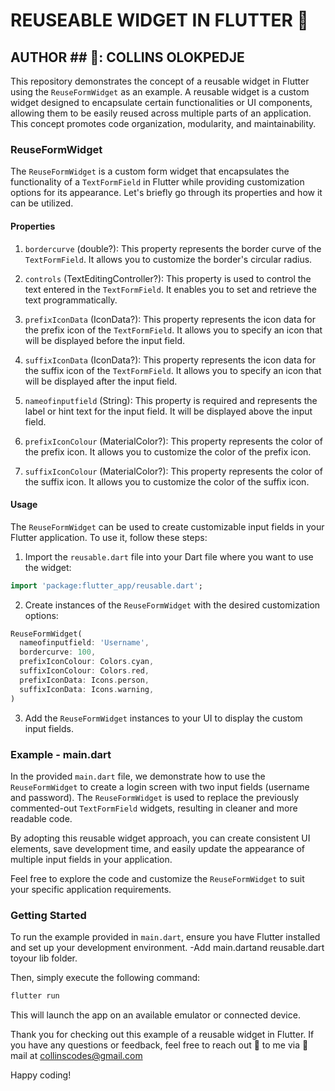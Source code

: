 # REUSEABLE WIDGET IN FLUTTER 👋 

## AUTHOR ## 🤵: COLLINS OLOKPEDJE

This repository demonstrates the concept of a reusable widget in Flutter using the `ReuseFormWidget` as an example. A reusable widget is a custom widget designed to encapsulate certain functionalities or UI components, allowing them to be easily reused across multiple parts of an application. This concept promotes code organization, modularity, and maintainability.

### ReuseFormWidget

The `ReuseFormWidget` is a custom form widget that encapsulates the functionality of a `TextFormField` in Flutter while providing customization options for its appearance. Let's briefly go through its properties and how it can be utilized.

#### Properties

1. `bordercurve` (double?): This property represents the border curve of the `TextFormField`. It allows you to customize the border's circular radius.

2. `controls` (TextEditingController?): This property is used to control the text entered in the `TextFormField`. It enables you to set and retrieve the text programmatically.

3. `prefixIconData` (IconData?): This property represents the icon data for the prefix icon of the `TextFormField`. It allows you to specify an icon that will be displayed before the input field.

4. `suffixIconData` (IconData?): This property represents the icon data for the suffix icon of the `TextFormField`. It allows you to specify an icon that will be displayed after the input field.

5. `nameofinputfield` (String): This property is required and represents the label or hint text for the input field. It will be displayed above the input field.

6. `prefixIconColour` (MaterialColor?): This property represents the color of the prefix icon. It allows you to customize the color of the prefix icon.

7. `suffixIconColour` (MaterialColor?): This property represents the color of the suffix icon. It allows you to customize the color of the suffix icon.

#### Usage

The `ReuseFormWidget` can be used to create customizable input fields in your Flutter application. To use it, follow these steps:

1. Import the `reusable.dart` file into your Dart file where you want to use the widget:

```dart
import 'package:flutter_app/reusable.dart';
```

2. Create instances of the `ReuseFormWidget` with the desired customization options:

```dart
ReuseFormWidget(
  nameofinputfield: 'Username',
  bordercurve: 100,
  prefixIconColour: Colors.cyan,
  suffixIconColour: Colors.red,
  prefixIconData: Icons.person,
  suffixIconData: Icons.warning,
)
```

3. Add the `ReuseFormWidget` instances to your UI to display the custom input fields.

### Example - main.dart

In the provided `main.dart` file, we demonstrate how to use the `ReuseFormWidget` to create a login screen with two input fields (username and password). The `ReuseFormWidget` is used to replace the previously commented-out `TextFormField` widgets, resulting in cleaner and more readable code.

By adopting this reusable widget approach, you can create consistent UI elements, save development time, and easily update the appearance of multiple input fields in your application.

Feel free to explore the code and customize the `ReuseFormWidget` to suit your specific application requirements.

### Getting Started

To run the example provided in `main.dart`, ensure you have Flutter installed and set up your development environment.
-Add main.dartand reusable.dart toyour lib folder.

Then, simply execute the following command:

```bash
flutter run
```

This will launch the app on an available emulator or connected device.

Thank you for checking out this example of a reusable widget in Flutter. If you have any questions or feedback, feel free to reach out 👋 to me via 📧 mail at collinscodes@gmail.com

Happy coding!
